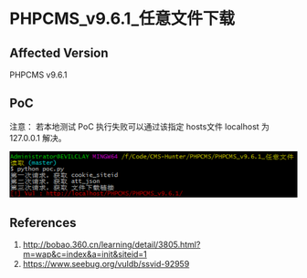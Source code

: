 # PHPCMS_v9.6.1_任意文件下载

## Affected Version

PHPCMS v9.6.1

## PoC

注意： 若本地测试 PoC 执行失败可以通过该指定 hosts文件 localhost 为 127.0.0.1 解决。

![poc.png](PHPCMS_v9.6.1_任意文件下载/poc.png)

## References

1. http://bobao.360.cn/learning/detail/3805.html?m=wap&c=index&a=init&siteid=1
2. https://www.seebug.org/vuldb/ssvid-92959